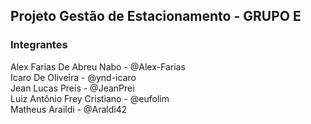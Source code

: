 ## Projeto Gestão de Estacionamento - GRUPO E
### Integrantes
Alex Farias De Abreu Nabo - @Alex-Farias<br>
Icaro De Oliveira - @ynd-icaro<br>
Jean Lucas Preis - @JeanPrei<br>
Luiz Antônio Frey Cristiano - @eufolim<br>
Matheus Araildi - @Araldi42<br>


